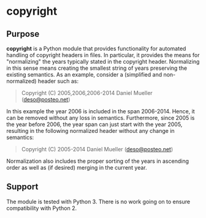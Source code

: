 copyright
=========


Purpose
-------

**copyright** is a Python module that provides functionality for
automated handling of copyright headers in files. In particular, it
provides the means for "normalizing" the years typically stated in
the copyright header. Normalizing in this sense means creating the
smallest string of years preserving the existing semantics.
As an example, consider a (simplified and non-normalized) header such
as:

 > Copyright (C) 2005,2006,2006-2014 Daniel Mueller (deso@posteo.net)

In this example the year 2006 is included in the span 2006-2014. Hence,
it can be removed without any loss in semantics. Furthermore, since 2005
is the year before 2006, the year span can just start with the year
2005, resulting in the following normalized header without any change in
semantics:

 > Copyright (C) 2005-2014 Daniel Mueller (deso@posteo.net)

Normalization also includes the proper sorting of the years in ascending
order as well as (if desired) merging in the current year.


Support
-------

The module is tested with Python 3. There is no work going on to
ensure compatibility with Python 2.
